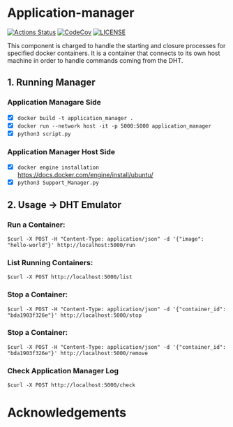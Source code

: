 
# Application-manager 

[![Actions Status][actions badge]][actions]
[![CodeCov][codecov badge]][codecov]
[![LICENSE][license badge]][license]

This component is charged to handle the starting and closure processes for specified docker containers. It is a container that connects to its own host machine in order to handle commands coming from the DHT.
## 1. Running Manager
### Application Managare Side
- [x] ``` docker build -t application_manager . ```
- [x] ``` docker run --network host -it -p 5000:5000 application_manager ```
- [x] ``` python3 script.py ```
### Application Manager Host Side
- [x] ``` docker engine installation  ``` https://docs.docker.com/engine/install/ubuntu/
- [x] ``` python3 Support_Manager.py ``` 
## 2. Usage &rarr; DHT Emulator
### Run a Container:
```console
$curl -X POST -H "Content-Type: application/json" -d '{"image": "hello-world"}' http://localhost:5000/run
```
### List Running Containers:
```console
$curl -X POST http://localhost:5000/list
```
### Stop a Container:
```console
$curl -X POST -H "Content-Type: application/json" -d '{"container_id": "bda1903f326e"}' http://localhost:5000/stop
```
### Stop a Container:
```console
$curl -X POST -H "Content-Type: application/json" -d '{"container_id": "bda1903f326e"}' http://localhost:5000/remove
```
### Check Application Manager Log
```console
$curl -X POST http://localhost:5000/check
```


# Acknowledgements

<!-- Links -->
[actions]: https://github.com/sifis-home/Application-Manager/actions
[codecov]: https://codecov.io/gh/sifis-home/Application-Manager
[license]: LICENSES/MIT.txt

<!-- Badges -->
[actions badge]: https://github.com/sifis-home/Application-Manager/workflows/Application-Manager/badge.svg
[codecov badge]: https://codecov.io/gh/sifis-home/Application-Manager/branch/master/graph/badge.svg
[license badge]: https://img.shields.io/badge/license-MIT-blue.svg


<!-- Badges -->
[actions badge]: https://github.com/sifis-home/Application-Manager/workflows/Application-Manager/badge.svg
[codecov badge]: https://codecov.io/gh/sifis-home/Application-Manager/branch/master/graph/badge.svg
[license badge]: https://img.shields.io/badge/license-MIT-blue.svg
